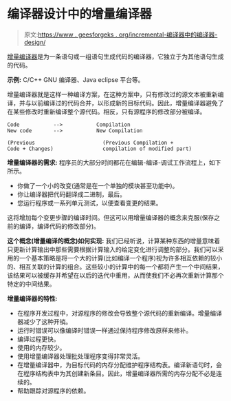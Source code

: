 # 编译器设计中的增量编译器

> 原文:[https://www . geesforgeks . org/incremental-编译器中的编译器-design/](https://www.geeksforgeeks.org/incremental-compiler-in-compiler-design/)

[增量编译器](https://www.geeksforgeeks.org/isro-isro-cs-2018-question-29/)是为一条语句或一组语句生成代码的编译器，它独立于为其他语句生成的代码。

**示例:**
C/C++ GNU 编译器、Java eclipse 平台等。

增量编译器就是这样一种编译方案，在这种方案中，只有修改过的源文本被重新编译，并与以前编译过的代码合并，以形成新的目标代码。因此，增量编译器避免了在某些修改时重新编译整个源代码。相反，只有源程序的修改部分被编译。

```
Code           -->           Compilation
New code       -->           New Compilation 

(Previous                      (Previous Compilation + 
Code + Changes)                compilation of modified part)              

```

**增量编译器的需求:**
程序员的大部分时间都花在编辑-编译-调试工作流程上，如下所示。

*   你做了一个小的改变(通常是在一个单独的模块甚至功能中)。
*   你让编译器把代码翻译成二进制，最后。
*   您运行程序或一系列单元测试，以便查看变更的结果。

这将增加每个变更步骤的编译时间。但这可以用增量编译器的概念来克服(保存之前的编译，编译代码的修改部分)。

**这个概念(增量编译的概念)如何实现:**
我们已经听说，计算某种东西的增量意味着只更新计算输出中那些需要根据计算输入的给定变化进行调整的部分。我们可以采用的一个基本策略是将一个大的计算(比如编译一个程序)视为许多相互依赖的较小的、相互关联的计算的组合。这些较小的计算中的每一个都将产生一个中间结果，该结果可以被缓存并希望在以后的迭代中重用，从而使我们不必再次重新计算那个特定的中间结果。

**增量编译器的特性:**

*   在程序开发过程中，对源程序的修改会导致整个源代码的重新编译。增量编译器减少了这种开销。
*   运行时错误可以像编译时错误一样通过保持程序修改原样来修补。
*   编译过程更快。
*   使用的内存较少。
*   使用增量编译器处理批处理程序变得非常灵活。
*   在增量编译器中，为目标代码的内存分配维护程序结构表。编译新语句时，会在程序结构表中为其创建新条目。因此，增量编译器所需的内存分配不必是连续的。
*   帮助跟踪对源程序的依赖。